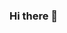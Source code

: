 ### Hi there 👋

<!--
**RaviharaGunathilaka/RaviharaGunathilaka** is a ✨ _special_ ✨ repository because its `README.md` (this file) appear on your GitHub profile.

Here are some ideas to get you started:

- 🔭 I’m currently working on ...
- 🌱 I’m currently learning ...
- 👯 I’m looking to collaborate on ...
- 🤔 I’m looking for help with ...
- 💬 Ask me about ...
- 📫 How to reach me: ...
- 😄 Pronouns: ...
- ⚡ Fun fact: ...
-->
